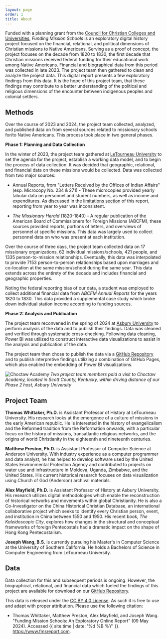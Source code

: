 ```yaml
---
layout: page
order: 1
title: About
---
```


Funded with a planning grant from the [Council for Christian Colleges and Universities](https://www.cccu.org/), _Funding Mission Schools_ is an exploratory digital history project focused on the financial, relational, and political dimensions of Christian missions to Native Americans. Serving as a proof of concept, the project focuses on the decade from 1820 to 1830, the first decade that Christian missions received federal funding for their educational work among Native Americans. Financial and biographical data from this period was collected in late 2023. The project team then gathered to clean and analyze the project data. This digital report presents a few exploratory findings from this data. It is the hope of this project team, that these findings may contribute to a better understanding of the political and religious dimensions of the encounter between indigenous peoples and colonial settlers.

## Methods

Over the course of 2023 and 2024, the project team collected, analyzed, and published data on from several sources related to missionary schools for/to Native Americans. This process took place in two general phases. 

**Phase 1: Planning and Data Collection** 

In the winter of 2023, the project team gathered at [LeTourneau University](https://www.letu.edu/) to set the agenda for the project, establish a working data model, and to begin the process of data collection. It was decided that geographic, relational, and financial data on these missions would be collected. Data was collected from two major sources:

- Annual Reports, from "Letters Received by the Offices of Indian Affairs" (esp. Microcopy No. 234 & 271) - These microcopies provided yearly tabular data on personnel and student numbers, as well as income and expenditures. As discussed in the [limitations section](5_limitations.md) of this report, reporting from year to year was inconsistent.

- _The Missionary Herald_ (1820-1840) - A regular publication of the American Board of Commissioners for Foreign Missions (ABCFM), these sources provided reports, portions of letters, and overviews of personnel at specific missions. This data was largely used to collect personnel data on who was present at each institution.

Over the course of three days, the project team collected data on 17 missionary organizations, 62 individual missions/schools, 421 people, and 1335 person-to-mission relationships. Eventually, this data was interpolated to provide 7153 person-to-person relationships based upon marriages and co-location at the same mission/school during the same year. This data extends across the entirety of the decade and includes financial and geographic properties.

Noting the federal reporting bias of our data, a  student was employed to collect additional financial data from _ABCFM Annual Reports_ for the years 1820 to 1830. This data provided a supplemental case study which broke down individual station income according to funding sources.

**Phase 2: Analysis and Publication**

The project team reconvened in the spring of 2024 at [Asbury University](https://www.asbury.edu/) to perform analysis of the data and to publish their findings. Data was cleaned and verified through systematic cross-checking. Following data cleaning, Power BI was utilized to construct interactive data visualizations to assist in the analysis and publication of the data. 

The project team then chose to publish the data via a [GitHub Repository](https://github.com/alex-mayfield/fmsreport/tree/main/CSV) and to publish interpretive findings utilizing a combination of GitHub Pages, which also enabled the embedding of Power BI visualizations.

![Choctaw Academy](https://raw.githubusercontent.com/alex-mayfield/fmsreport/gh-pages/assets/choctawacademy.jpg)
*Two project team members paid a visit to Choctaw Academy, located in Scott County, Kentucky, within driving distance of our Phase 2 host, Asbury University*

## Project Team

**Thomas Whittaker, Ph.D.** is Assistant Professor of History at LeTourneau University. His research looks at the emergence of a culture of missions in the early American republic. He is interested in the history of evangelicalism and the Reformed tradition from the Reformation onwards, with a particular focus on the history of missions, transatlantic religious networks, and the origins of world Christianity in the eighteenth and nineteenth centuries.

**Matthew Preston, Ph.D.** is Assistant Professor of Computer Science at Anderson University. With industry experience as a computer programmer and data analyst, he has helped to develop software used by the United States Environmental Protection Agency and contributed to projects on water use and infrastructure in Moldova, Uganda, Zimbabwe, and the United States. His current historical research focuses on data visualization using Church of God (Anderson) archival materials.

**Alex Mayfield, Ph.D.** is Assistant Professor of History at Asbury University. His research utilizes digital methodologies which enable the reconstruction of historical networks and movements within global Christianity. He is also a Co-Investigator on the China Historical Christian Database, an international collaborative project which seeks to identify every Christian person, event, and institution in China between 1550 and 1950. His recent book, _The Kaleidoscopic City_, explores how changes in the structural and conceptual frameworks of foreign Pentecostals had a dramatic impact on the shape of Hong Kong Pentecostalism.

**Joseph Wang, B.S.** is currently pursuing his Master's in Computer Science at the University of Southern California. He holds a Bachelors of Science in Computer Engineering from LeTourneau University.

## Data

Data collection for this and subsequent periods is ongoing. However, the biographical, relational, and financial data which fueled the findings of this project are available for download on our [GitHub Repository](https://github.com/alex-mayfield/fmsreport/tree/main/CSV). 

This data is released under the [CC BY 4.0 License](https://creativecommons.org/licenses/by/4.0/). As such it is free to use and adapt with proper attribution. Please use the following citation: 

- Thomas Whittaker, Matthew Preston, Alex Mayfield, and Joseph Wang. "Funding Mission Schools: An Exploratory Online Report" (09 May 2024). Accessed {{ site.time | date: '%d %B %Y' }}. https://www.fmsreport.com.
